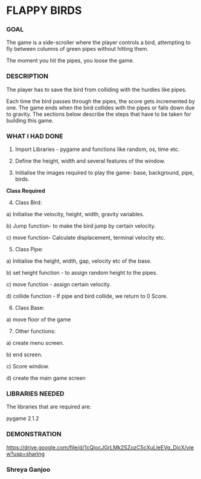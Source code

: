 # FLAPPY BIRDS #

### GOAL ###

The game is a side-scroller where the player controls a bird, attempting to fly between columns of green pipes without hitting them. 

The moment you hit the pipes, you loose the game. 

### DESCRIPTION ###

 The player has to save the bird from colliding with the hurdles like pipes.
 
 Each time the bird passes through the pipes, the score gets incremented by one. The game ends when the bird collides with the pipes or falls down due to gravity. The sections below describe the steps that have to be taken for building this game.


### WHAT I HAD DONE ### 

1) Import Libraries - pygame  and functions like random, os, time etc.

2) Define the height, width and several features of the window. 

3) Initialise the images required to play the game- base, background, pipe, birds.

**Class Required**

4) Class Bird:

  a) Initialise the velocity, height, width, gravity variables.
  
  b) Jump function- to make the bird jump by certain velocity.
  
  c) move function- Calculate displacement, terminal velocity etc.
  
5) Class Pipe: 

  a) Initialise the height, width, gap, velocity etc of the base.
  
  b) set height function - to assign random height to the pipes. 
  
  c) move function - assign certain velocity. 
  
  d) collide function - If pipe and bird collide, we return to 0 Score. 
  
 6) Class Base:
   
   a) move floor of the game 
   
 7) Other functions: 

  a) create menu screen. 
  
  b) end screen. 
  
  c) Score window. 
  
  d) create the main game screen 





### LIBRARIES NEEDED ###

The libraries that are required are: 

pygame 2.1.2 



### DEMONSTRATION ###

https://drive.google.com/file/d/1cQjocJGrLMk2SZozC5cXuLleEVq_DicX/view?usp=sharing

### Shreya Ganjoo ### 
